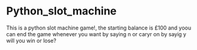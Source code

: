 # Python_slot_machine
 This is a python slot machine game!, the starting balance is £100 and yoou can end the game whenever you want by saying n or caryr on by sayig y will you win or lose?
